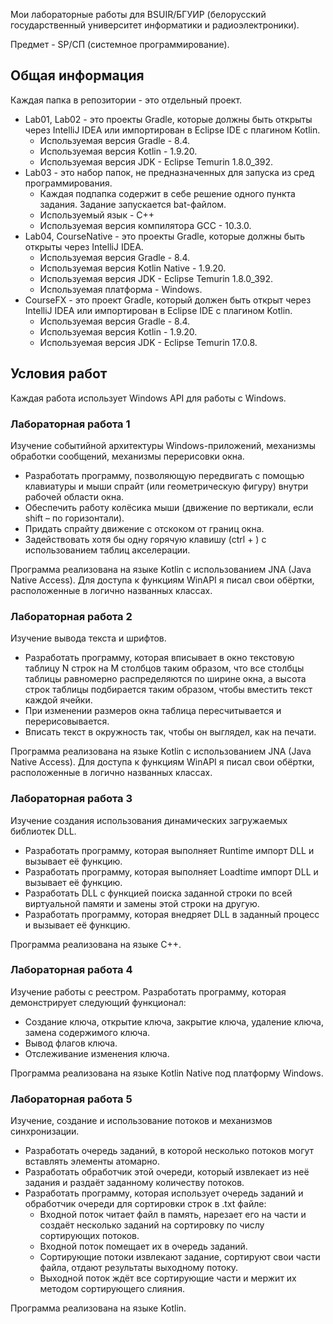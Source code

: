 Мои лабораторные работы для BSUIR/БГУИР (белорусский государственный университет информатики и радиоэлектроники).

Предмет - SP/СП (системное программирование).

## Общая информация
Каждая папка в репозитории - это отдельный проект.

* Lab01, Lab02 - это проекты Gradle, которые должны быть открыты через IntelliJ IDEA или импортирован в Eclipse IDE с плагином Kotlin.
  * Используемая версия Gradle - 8.4.
  * Используемая версия Kotlin - 1.9.20.
  * Используемая версия JDK - Eclipse Temurin 1.8.0_392.
* Lab03 - это набор папок, не предназначенных для запуска из сред программирования.
  * Каждая подпапка содержит в себе решение одного пункта задания. Задание запускается bat-файлом.
  * Используемый язык - C++
  * Используемая версия компилятора GCC - 10.3.0.
* Lab04, CourseNative - это проекты Gradle, которые должны быть открыты через IntelliJ IDEA.
  * Используемая версия Gradle - 8.4.
  * Используемая версия Kotlin Native - 1.9.20.
  * Используемая версия JDK - Eclipse Temurin 1.8.0_392.
  * Используемая платформа - Windows.
* CourseFX - это проект Gradle, который должен быть открыт через IntelliJ IDEA или импортирован в Eclipse IDE с плагином Kotlin.
  * Используемая версия Gradle - 8.4.
  * Используемая версия Kotlin - 1.9.20.
  * Используемая версия JDK - Eclipse Temurin 17.0.8.

## Условия работ

Каждая работа использует Windows API для работы с Windows.

### Лабораторная работа 1

Изучение событийной архитектуры Windows-приложений, механизмы обработки сообщений, механизмы перерисовки окна.

* Разработать программу, позволяющую передвигать с помощью клавиатуры и мыши спрайт (или геометрическую фигуру) внутри рабочей области окна.
* Обеспечить работу колёсика мыши (движение по вертикали, если shift – по горизонтали).
* Придать спрайту движение с отскоком от границ окна.
* Задействовать хотя бы одну горячую клавишу (ctrl + <smth>) с использованием таблиц акселерации.

Программа реализована на языке Kotlin с использованием JNA (Java Native Access). Для доступа к функциям WinAPI я писал свои обёртки, расположенные в логично названных классах.

### Лабораторная работа 2

Изучение вывода текста и шрифтов.

* Разработать программу, которая вписывает в окно текстовую таблицу N строк на M столбцов таким образом, что все столбцы таблицы равномерно распределяются по ширине окна, а высота строк таблицы подбирается таким образом, чтобы вместить текст каждой ячейки.
* При изменении размеров окна таблица пересчитывается и перерисовывается.
* Вписать текст в окружность так, чтобы он выглядел, как на печати.

Программа реализована на языке Kotlin с использованием JNA (Java Native Access). Для доступа к функциям WinAPI я писал свои обёртки, расположенные в логично названных классах.

### Лабораторная работа 3

Изучение создания использования динамических загружаемых библиотек DLL.

* Разработать программу, которая выполняет Runtime импорт DLL и вызывает её функцию.
* Разработать программу, которая выполняет Loadtime импорт DLL и вызывает её функцию.
* Разработать DLL с функцией поиска заданной строки по всей виртуальной памяти и замены этой строки на другую.
* Разработать программу, которая внедряет DLL в заданный процесс и вызывает её функцию.

Программа реализована на языке C++. 

### Лабораторная работа 4

Изучение работы с реестром. Разработать программу, которая демонстрирует следующий функционал:

* Создание ключа, открытие ключа, закрытие ключа, удаление ключа, замена содержимого ключа.
* Вывод флагов ключа.
* Отслеживание изменения ключа.

Программа реализована на языке Kotlin Native под платформу Windows.

### Лабораторная работа 5

Изучение, создание и использование потоков и механизмов синхронизации.

* Разработать очередь заданий, в которой несколько потоков могут вставлять элементы атомарно.
* Разработать обработчик этой очереди, который извлекает из неё задания и раздаёт заданному количеству потоков.
* Разработать программу, которая использует очередь заданий и обработчик очереди для сортировки строк в .txt файле:
  * Входной поток читает файл в память, нарезает его на части и создаёт несколько заданий на сортировку по числу сортирующих потоков.
  * Входной поток помещает их в очередь заданий.
  * Сортирующие потоки извлекают задание, сортируют свои части файла, отдают результаты выходному потоку.
  * Выходной поток ждёт все сортирующие части и мержит их методом сортирующего слияния.

Программа реализована на языке Kotlin.
